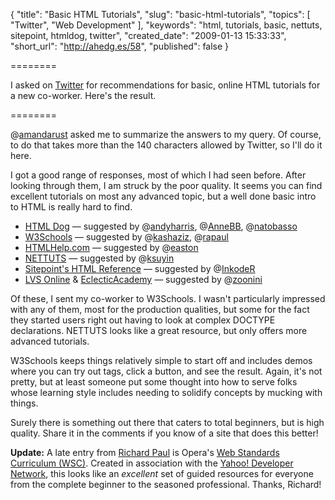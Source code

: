 {
  "title": "Basic HTML Tutorials",
  "slug": "basic-html-tutorials",
  "topics": [
    "Twitter",
    "Web Development"
  ],
  "keywords": "html, tutorials, basic, nettuts, sitepoint, htmldog, twitter",
  "created_date": "2009-01-13 15:33:33",
  "short_url": "http://ahedg.es/58",
  "published": false
}

========

I asked on [Twitter](https://twitter.com/segdeha/status/1114108347) for recommendations for basic, online HTML tutorials for a new co-worker. Here's the result.

========

@[amandarust](http://twitter.com/amandarust) asked me to summarize the answers to my query. Of course, to do that takes more than the 140 characters allowed by Twitter, so I'll do it here.

I got a good range of responses, most of which I had seen before. After looking through them, I am struck by the poor quality. It seems you can find excellent tutorials on most any advanced topic, but a well done basic intro to HTML is really hard to find.

* [HTML Dog](http://htmldog.com/guides/htmlbeginner/) — suggested by @[andyharris](http://twitter.com/andyharris), @[AnneBB](http://twitter.com/AnneBB), @[natobasso](http://twitter.com/natobasso)
* [W3Schools](http://www.w3schools.com/html/) — suggested by @[kashaziz](http://twitter.com/kashaziz), @[rapaul](http://twitter.com/rapaul)
* [HTMLHelp.com](http://htmlhelp.com/) — suggested by @[easton](http://twitter.com/easton)
* [NETTUTS](http://nettuts.com/) — suggested by @[ksuyin](http://twitter.com/ksuyin)
* [Sitepoint's HTML Reference](http://reference.sitepoint.com/html/) — suggested by @[InkodeR](http://twitter.com/InkodeR)
* [LVS Online](http://www.lvsassociates.com/) & [EclecticAcademy](http://www.eclecticacademy.com/) — suggested by @[zoonini](http://twitter.com/zoonini)

Of these, I sent my co-worker to W3Schools. I wasn't particularly impressed with any of them, most for the production qualities, but some for the fact they started users right out having to look at complex DOCTYPE declarations. NETTUTS  looks like a great resource, but only offers more advanced tutorials.

W3Schools keeps things relatively simple to start off and includes demos where you can try out tags, click a button, and see the result. Again, it's not pretty, but at least someone put some thought into how to serve folks whose learning style includes needing to solidify concepts by mucking with things.

Surely there is something out there that caters to total beginners, but is high quality. Share it in the comments if you know of a site that does this better!

**Update:** A late entry from [Richard Paul](http://twitter.com/rapaul) is Opera's [Web Standards Curriculum (WSC)](http://www.opera.com/company/education/curriculum/). Created in association with the [Yahoo! Developer Network](http://developer.yahoo.com/), this looks like an _excellent_ set of guided resources for everyone from the complete beginner to the seasoned professional. Thanks, Richard!
